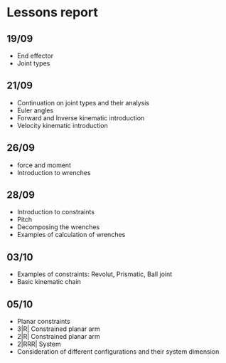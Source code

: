 # Lessons report

## 19/09
- End effector
- Joint types

## 21/09
- Continuation on joint types and their analysis
- Euler angles
- Forward and Inverse kinematic introduction
- Velocity kinematic introduction

## 26/09
- force and moment
- Introduction to wrenches

## 28/09
- Introduction to constraints
- Pitch
- Decomposing the wrenches
- Examples of calculation of wrenches

## 03/10
- Examples of constraints: Revolut, Prismatic, Ball joint
- Basic kinematic chain

## 05/10
- Planar constraints
- 3|R| Constrained planar arm
- 2|R| Constrained planar arm
- 2|RRR| System
- Consideration of different configurations and their system dimension
